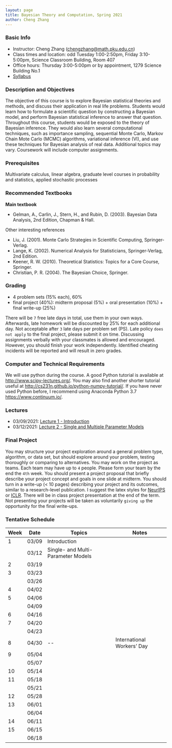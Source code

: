 ```yaml
---
layout: page
title: Bayesian Theory and Computation, Spring 2021
author: Cheng Zhang
---
```


### Basic Info
- Instructor: Cheng Zhang (<chengzhang@math.pku.edu.cn>)
- Class times and location: odd Tuesday 1:00-2:50pm, Friday 3:10-5:00pm, Science Classroom Building, Room 407  
- Office hours: Thursday 3:00-5:00pm or by appointment, 1279 Science Building No.1
- [Syllabus]({{sites.baseurl}}/courses/Syllabus-btc-s21.pdf)
  
### Description and Objectives
The objective of this course is to explore Bayesian statistical theories and methods, and discuss their application in real life problems. Students would learn how to formulate a scientific question by constructing a Bayesian model, and perform Bayesian statistical inference to answer that question. Throughout this course, students would be exposed to the theory of Bayesian inference. They would also learn several computational techniques, such as importance sampling, sequential Monte Carlo, Markov Chain Mote Carlo (MCMC) algorithms, variational inference (VI), and use these techniques for Bayesian analysis of real data. Additional topics may vary. Coursework will include computer assignments.

### Prerequisites
Multivariate calculus, linear algebra, graduate level courses in probability and statistics, applied stochastic processes

### Recommended Textbooks
**Main textbook**

- Gelman, A., Carlin, J., Stern, H., and Rubin, D. (2003). Bayesian Data Analysis, 2nd Edition, Chapman & Hall.

Other interesting references

- Liu, J. (2001). Monte Carlo Strategies in Scientific Computing, Springer-Verlag.
- Lange, K. (2002). Numerical Analysis for Statisticians, Springer-Verlag, 2nd Edition.
- Keener, R. W. (2010). Theoretical Statistics: Topics for a Core Course, Springer.
- Christian, P. R. (2004). The Bayesian Choice, Springer.

### Grading
- 4 problem sets (15% each), 60%
- final project (40%): midterm proposal (5%) + oral presentation (10%) + final write-up (25%)

There will be `7` free late days in total, use them in your own ways. Afterwards, late homework will be discounted by 25% for each additional day. Not acceptable after `3` late days per problem set (PS). Late policy `does not apply` to the final project, please submit it on time. Discussing assignments verbally with your classmates is allowed and encouraged. However, you should finish your work independently. Identified cheating incidents will be reported and will result in zero grades.

### Computer and Technical Requirements

We will use python during the course. A good Python tutorial is available at <http://www.scipy-lectures.org/>. You may also find another shorter tutorial useful at <http://cs231n.github.io/python-numpy-tutorial/>. If you have never used Python before, I recommend using Anaconda Python 3.7 <https://www.continuum.io/>.

### Lectures
- 03/09/2021: [Lecture 1 - Introduction]({{sites.baseurl}}/static/slides/btc_spring21/lec01.pdf) 
- 03/12/2021: [Lecture 2 - Single and Multiple Parameter Models]({{sites.baseurl}}/static/slides/btc_spring21/lec02.pdf)


<!-- ### Assignments -->


### Final Project
You may structure your project exploration around a general problem type, algorithm, or data set, but should explore around your problem, testing thoroughly or comparing to alternatives. You may work on the project as teams. Each team may have up to `4` people. Please form your team by the end the `4th` week. You should present a project proposal that briefly describe your project concept and goals in one slide at midterm. You should turn in a write-up (< 10 pages) describing your project and its outcomes, similar to a research-level publication. I suggest the latex styles for [NeurIPS](https://nips.cc/Conferences/2019/PaperInformation/StyleFiles) or [ICLR](https://iclr.cc/Conferences/2019/CallForPapers). There will be in class project presentation at the end of the term. Not presenting your projects will be taken as voluntarily `giving up` the opportunity for the final write-ups.



### Tentative Schedule

| Week  | Date | Topics       |    Notes   |
| ----- |------| -----        |   -----    |
| 1     |03/09 | Introduction |            |
|       |03/12 | Single- and Multi- Parameter Models|   |
| 2     |03/19 | |      |
| 3     |03/23 | |  
|       |03/26 | |    |
| 4     |04/02 |  |    |
| 5     |04/06 |  |     |
|       |04/09 | |       <!--PS2 out, due 10/23-->
| 6     |04/16 | |     |
| 7     |04/20 | |       |
|       |04/23 |  |         |
| 8     |04/30 | -- |    International Workers’ Day |
| 9     |05/04 | |     
|       |05/07 |  |      |
| 10    |05/14 |  |      |
| 11    |05/18 |  |        <!-- PS4 out, due 12/02 -->
|       |05/21 |  |          |
| 12    |05/28 |  |       |
| 13    |06/01 |   |    |
|       |06/04 |  |     |
| 14    |06/11 |   |     |
| 15    |06/15 |  |    |
|       |06/18 |  |    |